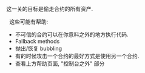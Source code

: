 这一关的目标是偷走合约的所有资产.

&nbsp;
这些可能有帮助:
* 不可信的合约可以在你意料之外的地方执行代码.
* Fallback methods
* 抛出/恢复 bubbling
* 有的时候攻击一个合约的最好方式是使用另一个合约.
* 查看上方帮助页面, "控制台之外" 部分
